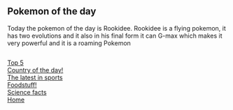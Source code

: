 <head> <h2> Pokemon of the day </h2> </head>
<body> <p> Today the pokemon of the day is Rookidee. Rookidee is a flying pokemon, it has two evolutions and it also in his final form it can G-max which makes it very powerful and it is a roaming Pokemon </p>
<img src
</body>

  <a class="link" href="topfiveoftheday.md">Top 5</a>
 <br>
  <a class="link" href="country.md">Country of the day!</a>
 <br>
  <a  class="link" href="sports.md">The latest in sports</a>
 <br>
  <a  class="link" href="5 popular foods in America.md">Foodstuff!</a>
  <br>
  <a  class="link" href="science.md">Science facts</a>
  <br>
<a  class="link" href="index.md">Home</a> 
 <br>

